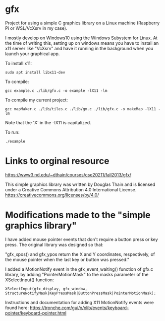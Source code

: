 # gfx
Project for using a simple C graphics library on a Linux machine (Raspberry Pi or WSL/VcXsrv in my case).

I mostly develop on Windows10 using the Windows Subystem for Linux. At the time of writing this, setting up on windows means you have to install an x11 server like "VcXsrv" and have it running in the background when you launch your graphical app.

To install x11:
```
sudo apt install libx11-dev
```

To compile:
```
gcc example.c ./lib/gfx.c -o example -lX11 -lm
```
To compile my current project:
```
gcc mapMaker.c ./lib/tiles.c ./lib/gm.c ./lib/gfx.c -o makeMap -lX11 -lm
```
Note that the 'X' in the -lX11 is capitalized.

To run:
```
./example
```

# Links to orginal resource

https://www3.nd.edu/~dthain/courses/cse20211/fall2013/gfx/

This simple graphics library was written by Douglas Thain and is licensed under a Creative Commons Attribution 4.0 International License.  https://creativecommons.org/licenses/by/4.0/

# Modifications made to the "simple graphics library"

I have added mouse pointer events that don't require a button press or key press.
The original library was designed so that:

"gfx_xpos() and gfx_ypos return the X and Y coordinates, respectively, of the mouse pointer when the last key or button was pressed."

I added a MotionNotify event in the gfx_event_waiting() function of gfx.c library, by adding "PointerMotionMask" to the masks parameter of the XSelectInput() function:
```
XSelectInput(gfx_display, gfx_window, StructureNotifyMask|KeyPressMask|ButtonPressMask|PointerMotionMask);
```
 Instructions and documentation for adding X11 MotionNotify events were found here: https://tronche.com/gui/x/xlib/events/keyboard-pointer/keyboard-pointer.html
 

